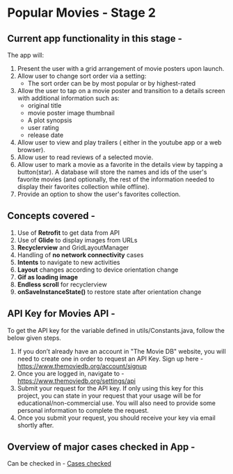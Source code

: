 # Popular Movies - Stage 2

## Current app functionality in this stage -

The app will:

1. Present the user with a grid arrangement of movie posters upon launch.
2. Allow user to change sort order via a setting:
	* The sort order can be by most popular or by highest-rated
3. Allow the user to tap on a movie poster and transition to a details screen with additional information such as:
	* original title
	* movie poster image thumbnail
	* A plot synopsis
	* user rating
	* release date
4. Allow user to view and play trailers ( either in the youtube app or a web browser).
5. Allow user to read reviews of a selected movie.
6. Allow user to mark a movie as a favorite in the details view by tapping a button(star). A database will store the names and ids of the user's favorite movies (and optionally, the rest of the information needed to display their favorites collection while offline).
7. Provide an option to show the user's favorites collection.

## Concepts covered -
1. Use of **Retrofit** to get data from API
2. Use of **Glide** to display images from URLs
3. **Recyclerview** and GridLayoutManager
4. Handling of **no network connectivity** cases
5. **Intents** to navigate to new activities
6. **Layout** changes according to device orientation change
7. **Gif as loading image**
8. **Endless scroll** for recyclerview
9. **onSaveInstanceState()** to restore state after orientation change

## API Key for Movies API -

To get the API key for the variable defined in utils/Constants.java, follow the below given steps.

1. If you don’t already have an account in "The Movie DB" website, you will need to create one in order to request an API Key. Sign up here - https://www.themoviedb.org/account/signup
2. Once you are logged in, navigate to - https://www.themoviedb.org/settings/api
3. Submit your request for the API key. If only using this key for this project, you can state in your request that your usage will be for educational/non-commercial use. You will also need to provide some personal information to complete the request. 
4. Once you submit your request, you should receive your key via email shortly after.

## Overview of major cases checked in App -
Can be checked in - [Cases checked](cases-checked.ods)
